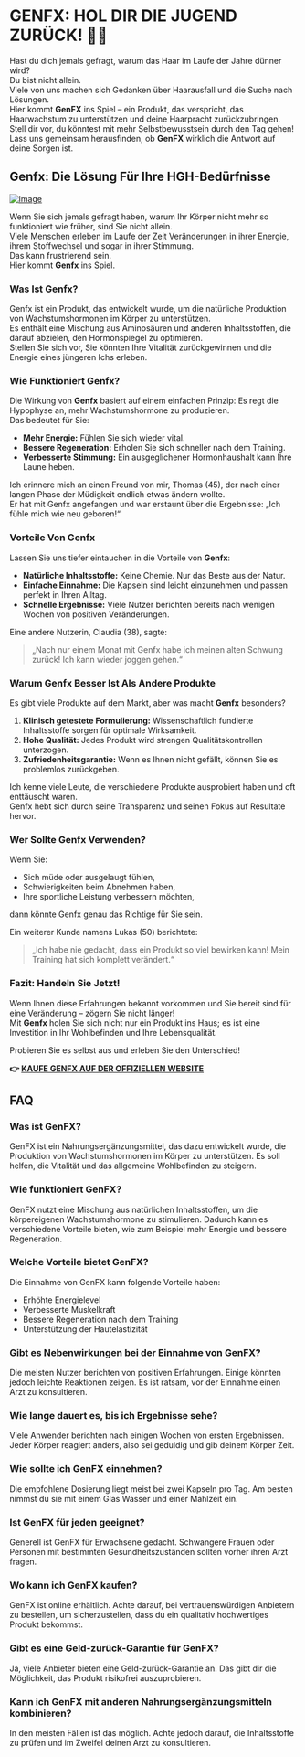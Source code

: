 # GENFX: HOL DIR DIE JUGEND ZURÜCK! 💪✨

Hast du dich jemals gefragt, warum das Haar im Laufe der Jahre dünner wird?  
Du bist nicht allein.  
Viele von uns machen sich Gedanken über Haarausfall und die Suche nach Lösungen.  
Hier kommt **GenFX** ins Spiel – ein Produkt, das verspricht, das Haarwachstum zu unterstützen und deine Haarpracht zurückzubringen.  
Stell dir vor, du könntest mit mehr Selbstbewusstsein durch den Tag gehen!  
Lass uns gemeinsam herausfinden, ob **GenFX** wirklich die Antwort auf deine Sorgen ist.

## Genfx: Die Lösung Für Ihre HGH-Bedürfnisse

[![Image](https://www2.sellhealth.com/251/genfx_box_400x300.jpg)](https://gchaffi.com/E3qmypoV)

Wenn Sie sich jemals gefragt haben, warum Ihr Körper nicht mehr so funktioniert wie früher, sind Sie nicht allein.  
Viele Menschen erleben im Laufe der Zeit Veränderungen in ihrer Energie, ihrem Stoffwechsel und sogar in ihrer Stimmung.  
Das kann frustrierend sein.  
Hier kommt **Genfx** ins Spiel.

### Was Ist Genfx?

Genfx ist ein Produkt, das entwickelt wurde, um die natürliche Produktion von Wachstumshormonen im Körper zu unterstützen.  
Es enthält eine Mischung aus Aminosäuren und anderen Inhaltsstoffen, die darauf abzielen, den Hormonspiegel zu optimieren.  
Stellen Sie sich vor, Sie könnten Ihre Vitalität zurückgewinnen und die Energie eines jüngeren Ichs erleben.

### Wie Funktioniert Genfx?

Die Wirkung von **Genfx** basiert auf einem einfachen Prinzip: Es regt die Hypophyse an, mehr Wachstumshormone zu produzieren.  
Das bedeutet für Sie:

- **Mehr Energie:** Fühlen Sie sich wieder vital.
- **Bessere Regeneration:** Erholen Sie sich schneller nach dem Training.
- **Verbesserte Stimmung:** Ein ausgeglichener Hormonhaushalt kann Ihre Laune heben.

Ich erinnere mich an einen Freund von mir, Thomas (45), der nach einer langen Phase der Müdigkeit endlich etwas ändern wollte.  
Er hat mit Genfx angefangen und war erstaunt über die Ergebnisse: „Ich fühle mich wie neu geboren!“

### Vorteile Von Genfx

Lassen Sie uns tiefer eintauchen in die Vorteile von **Genfx**:

- **Natürliche Inhaltsstoffe:** Keine Chemie. Nur das Beste aus der Natur.
- **Einfache Einnahme:** Die Kapseln sind leicht einzunehmen und passen perfekt in Ihren Alltag.
- **Schnelle Ergebnisse:** Viele Nutzer berichten bereits nach wenigen Wochen von positiven Veränderungen.

Eine andere Nutzerin, Claudia (38), sagte: 
> „Nach nur einem Monat mit Genfx habe ich meinen alten Schwung zurück! Ich kann wieder joggen gehen.“

### Warum Genfx Besser Ist Als Andere Produkte

Es gibt viele Produkte auf dem Markt, aber was macht **Genfx** besonders?  

1. **Klinisch getestete Formulierung:** Wissenschaftlich fundierte Inhaltsstoffe sorgen für optimale Wirksamkeit.
2. **Hohe Qualität:** Jedes Produkt wird strengen Qualitätskontrollen unterzogen.
3. **Zufriedenheitsgarantie:** Wenn es Ihnen nicht gefällt, können Sie es problemlos zurückgeben.

Ich kenne viele Leute, die verschiedene Produkte ausprobiert haben und oft enttäuscht waren.  
Genfx hebt sich durch seine Transparenz und seinen Fokus auf Resultate hervor.

### Wer Sollte Genfx Verwenden?

Wenn Sie:

- Sich müde oder ausgelaugt fühlen,
- Schwierigkeiten beim Abnehmen haben,
- Ihre sportliche Leistung verbessern möchten,

dann könnte Genfx genau das Richtige für Sie sein.

Ein weiterer Kunde namens Lukas (50) berichtete:
> „Ich habe nie gedacht, dass ein Produkt so viel bewirken kann! Mein Training hat sich komplett verändert.“

### Fazit: Handeln Sie Jetzt!

Wenn Ihnen diese Erfahrungen bekannt vorkommen und Sie bereit sind für eine Veränderung – zögern Sie nicht länger!  
Mit **Genfx** holen Sie sich nicht nur ein Produkt ins Haus; es ist eine Investition in Ihr Wohlbefinden und Ihre Lebensqualität.

Probieren Sie es selbst aus und erleben Sie den Unterschied!



**👉 [KAUFE GENFX AUF DER OFFIZIELLEN WEBSITE](https://gchaffi.com/E3qmypoV)**

## FAQ

### Was ist GenFX?
GenFX ist ein Nahrungsergänzungsmittel, das dazu entwickelt wurde, die Produktion von Wachstumshormonen im Körper zu unterstützen. Es soll helfen, die Vitalität und das allgemeine Wohlbefinden zu steigern.

### Wie funktioniert GenFX?
GenFX nutzt eine Mischung aus natürlichen Inhaltsstoffen, um die körpereigenen Wachstumshormone zu stimulieren. Dadurch kann es verschiedene Vorteile bieten, wie zum Beispiel mehr Energie und bessere Regeneration.

### Welche Vorteile bietet GenFX?
Die Einnahme von GenFX kann folgende Vorteile haben:
- Erhöhte Energielevel
- Verbesserte Muskelkraft
- Bessere Regeneration nach dem Training
- Unterstützung der Hautelastizität

### Gibt es Nebenwirkungen bei der Einnahme von GenFX?
Die meisten Nutzer berichten von positiven Erfahrungen. Einige könnten jedoch leichte Reaktionen zeigen. Es ist ratsam, vor der Einnahme einen Arzt zu konsultieren.

### Wie lange dauert es, bis ich Ergebnisse sehe?
Viele Anwender berichten nach einigen Wochen von ersten Ergebnissen. Jeder Körper reagiert anders, also sei geduldig und gib deinem Körper Zeit.

### Wie sollte ich GenFX einnehmen?
Die empfohlene Dosierung liegt meist bei zwei Kapseln pro Tag. Am besten nimmst du sie mit einem Glas Wasser und einer Mahlzeit ein.

### Ist GenFX für jeden geeignet?
Generell ist GenFX für Erwachsene gedacht. Schwangere Frauen oder Personen mit bestimmten Gesundheitszuständen sollten vorher ihren Arzt fragen.

### Wo kann ich GenFX kaufen?
GenFX ist online erhältlich. Achte darauf, bei vertrauenswürdigen Anbietern zu bestellen, um sicherzustellen, dass du ein qualitativ hochwertiges Produkt bekommst.

### Gibt es eine Geld-zurück-Garantie für GenFX?
Ja, viele Anbieter bieten eine Geld-zurück-Garantie an. Das gibt dir die Möglichkeit, das Produkt risikofrei auszuprobieren.

### Kann ich GenFX mit anderen Nahrungsergänzungsmitteln kombinieren?
In den meisten Fällen ist das möglich. Achte jedoch darauf, die Inhaltsstoffe zu prüfen und im Zweifel deinen Arzt zu konsultieren.